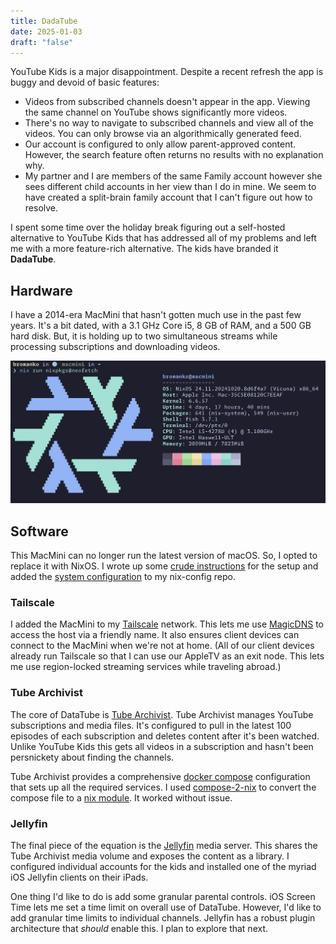 ```yaml
---
title: DadaTube
date: 2025-01-03
draft: "false"
---
```

YouTube Kids is a major disappointment. Despite a recent refresh the app is buggy and devoid of basic features:
- Videos from subscribed channels doesn't appear in the app. Viewing the same channel on YouTube shows significantly more videos. 
- There's no way to navigate to subscribed channels and view all of the videos. You can only browse via an algorithmically generated feed.
- Our account is configured to only allow parent-approved content. However, the search feature often returns no results with no explanation why. 
- My partner and I are members of the same Family account however she sees different child accounts in her view than I do in mine. We seem to have created a split-brain family account that I can't figure out how to resolve. 

I spent some time over the holiday break figuring out a self-hosted alternative to YouTube Kids that has addressed all of my problems and left me with a more feature-rich alternative. The kids have branded it **DadaTube**. 
## Hardware
I have a 2014-era MacMini that hasn't gotten much use in the past few years. It's a bit dated, with a 3.1 GHz Core i5, 8 GB of RAM, and a 500 GB hard disk. But, it is holding up to two  simultaneous streams while processing subscriptions and downloading videos.

![MacMini neofetch output](macmini-neofetch.png)
## Software
This MacMini can no longer run the latest version of macOS. So, I opted to replace it with NixOS. I wrote up some [crude instructions](https://github.com/bromanko/nix-config/tree/main/hosts/nixos/macmini) for the setup and added the [system configuration](https://github.com/bromanko/nix-config/blob/main/hosts/nixos/macmini/default.nix) to my nix-config repo. 

### Tailscale
I added the MacMini to my [Tailscale](https://tailscale.com) network. This lets me use [MagicDNS](https://tailscale.com/kb/1081/magicdns) to access the host via a friendly name. It also ensures client devices can connect to the MacMini when we're not at home. (All of our client devices already run Tailscale so that I can use our AppleTV as an exit node. This lets me use region-locked streaming services while traveling abroad.)
### Tube Archivist
The core of DataTube is [Tube Archivist](https://www.tubearchivist.com/). Tube Archivist manages YouTube subscriptions and media files. It's configured to pull in the latest 100 episodes of each subscription and deletes content after it's been watched. Unlike YouTube Kids this gets all videos in a subscription and hasn't been persnickety about finding the channels. 

Tube Archivist provides a comprehensive [docker compose](https://docs.tubearchivist.com/installation/docker-compose/) configuration that sets up all the required services. I used [compose-2-nix](https://github.com/aksiksi/compose2nix) to convert the compose file to a [nix module](https://github.com/bromanko/nix-config/blob/main/modules/linux/media-server.nix). It worked without issue.
### Jellyfin
The final piece of the equation is the [Jellyfin](https://jellyfin.org/) media server. This shares the Tube Archivist media volume and exposes the content as a library. I configured individual accounts for the kids and installed one of the myriad iOS Jellyfin clients on their iPads. 

One thing I'd like to do is add some granular parental controls. iOS Screen Time lets me set a time limit on overall use of DataTube. However, I'd like to add granular time limits to individual channels. Jellyfin has a robust plugin architecture that _should_ enable this. I plan to explore that next. 


